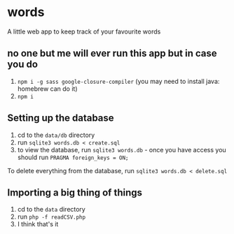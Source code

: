# words
A little web app to keep track of your favourite words

## no one but me will ever run this app but in case you do

1. `npm i -g sass google-closure-compiler` (you may need to install java: homebrew can do it)
2. `npm i`

## Setting up the database

1. cd to the `data/db` directory
2. run `sqlite3 words.db < create.sql`
3. to view the database, run `sqlite3 words.db` - once you have access you should run `PRAGMA foreign_keys = ON;`

To delete everything from the database, run `sqlite3 words.db < delete.sql`

## Importing a big thing of things

1. cd to the `data` directory
2. run `php -f readCSV.php`
3. I think that's it
